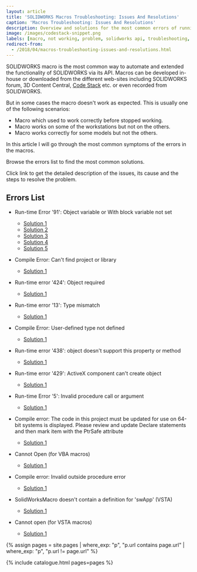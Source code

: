 ```yaml
---
layout: article
title: 'SOLIDWORKS Macros Troubleshooting: Issues And Resolutions'
caption: 'Macros Troubleshooting: Issues And Resolutions'
description: Overview and solutions for the most common errors of running the macros in SOLIDWORKS
image: /images/codestack-snippet.png
labels: [macro, not working, problem, solidworks api, troubleshooting, vba]
redirect-from:
  - /2018/04/macros-troubleshooting-issues-and-resolutions.html
---
```

SOLIDWORKS macro is the most common way to automate and extended the functionality of SOLIDWORKS via its API.
Macros can be developed in-house or downloaded from the different web-sites including SOLIDWORKS forum, 3D Content Central, [Code Stack](/solidworks-tools) etc. or even recorded from SOLIDWORKS.

But in some cases the macro doesn't work as expected. This is usually one of the following scenarios:

* Macro which used to work correctly before stopped working.
* Macro works on some of the workstations but not on the others.
* Macro works correctly for some models but not the others.

In this article I will go through the most common symptoms of the errors in the macros.

Browse the errors list to find the most common solutions.

Click link to get the detailed description of the issues, its cause and the steps to resolve the problem.

## Errors List

* Run-time Error '91': Object variable or With block variable not set
  * [Solution 1](/solidworks-api/troubleshooting/macros/assembly-drawing-lightweight-components/)
  * [Solution 2](/solidworks-api/troubleshooting/macros/macro-multiple-entry-points/)
  * [Solution 3](/solidworks-api/troubleshooting/macros/create-sketch-segments-error/)
  * [Solution 4](/solidworks-api/troubleshooting/macros/preconditions-not-met/)
  * [Solution 5](/solidworks-api/troubleshooting/macros/selection-inconsistency/)

* Compile Error: Can't find project or library
  * [Solution 1](/solidworks-api/troubleshooting/macros/missing-solidworks-type-library-references/)

* Run-time error '424': Object required
  * [Solution 1](/solidworks-api/troubleshooting/macros/merged-macro-error/)

* Run-time error '13': Type mismatch
  * [Solution 1](/solidworks-api/troubleshooting/macros/preconditions-not-met/)

* Compile Error: User-defined type not defined
  * [Solution 1](/solidworks-api/troubleshooting/macros/swb-macro-error/)

* Run-time error '438': object doesn't support this property or method
  * [Solution 1](/solidworks-api/troubleshooting/macros/future-version-apis/)

* Run-time error '429': ActiveX component can't create object
  * [Solution 1](/solidworks-api/troubleshooting/macros/missing-com-component/)

* Run-time Error '5': Invalid procedure call or argument
  * [Solution 1](/solidworks-api/troubleshooting/macros/model-title-inconsistency-displaying-extension/)

* Compile error: The code in this project must be updated for use on 64-bit systems is displayed. Please review and update Declare statements and then mark item with the PtrSafe attribute
  * [Solution 1](/solidworks-api/troubleshooting/macros/32-windows-api-functions-incorrect-use/)

* Cannot Open (for VBA macros)
  * [Solution 1](/solidworks-api/troubleshooting/macros/too-long-macro-path/)

* Compile error: Invalid outside procedure error
  * [Solution 1](/solidworks-api/troubleshooting/macros/too-long-vba-macro-line/)

* SolidWorksMacro doesn't contain a definition for 'swApp' (VSTA)
  * [Solution 1](/solidworks-api/troubleshooting/macros/vsta-invalid-namespace/)

* Cannot open (for VSTA macros)
  * [Solution 1](/solidworks-api/troubleshooting/macros/run-vsta-macro-error/)

{% assign pages = site.pages | where_exp: "p", "p.url contains page.url" | where_exp: "p", "p.url != page.url" %}

{% include catalogue.html pages=pages %}
